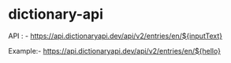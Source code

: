 # dictionary-api
API : - https://api.dictionaryapi.dev/api/v2/entries/en/${inputText}

Example:- https://api.dictionaryapi.dev/api/v2/entries/en/${hello}
